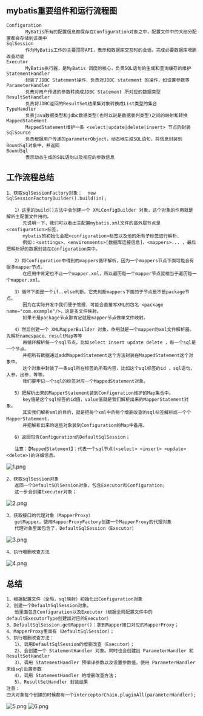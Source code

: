 ## mybatis重要组件和运行流程图

    Configuration 
           MyBatis所有的配置信息都保存在Configuration对象之中，配置文件中的大部分配置都会存储到该类中
    SqlSession 
           作为MyBatis工作的主要顶层API，表示和数据库交互时的会话，完成必要数据库增删改查功能
    Executor 
           MyBatis执行器，是MyBatis 调度的核心，负责SQL语句的生成和查询缓存的维护
    StatementHandler 
           封装了JDBC Statement操作，负责对JDBC statement 的操作，如设置参数等
    ParameterHandler 
           负责对用户传递的参数转换成JDBC Statement 所对应的数据类型
    ResultSetHandler 
           负责将JDBC返回的ResultSet结果集对象转换成List类型的集合
    TypeHandler 
           负责java数据类型和jdbc数据类型(也可以说是数据表列类型)之间的映射和转换
    MappedStatement 
           MappedStatement维护一条 <select|update|delete|insert> 节点的封装
    SqlSource 
           负责根据用户传递的parameterObject，动态地生成SQL语句，将信息封装到BoundSql对象中，并返回
    BoundSql 
           表示动态生成的SQL语句以及相应的参数信息

## 工作流程总结

    1、获取sqlSessionFactory对象：  new SqlSessionFactoryBuilder().build(in); 

       1）这里的build()方法中会创建一个 XMLConfigBuilder 对象，这个对象的作用就是解析主配置文件用的。
          先说明一下，我们可以看出主配置mybatis.xml文件的最外层节点是<configuration>标签，
          mybatis的初始化会把<configuration>标签以及他的所有子标签进行解析，
          例如：<settings>、<environments>[数据库连接信息]、<mappers>... ，最后把解析好的数据封装在Configuration类中。

       2）将Configuration中得到的mappers循环解析，因为一个mappers节点下面可能会有很多mapper节点。
          在应用中肯定也不止一个mapper.xml，所以遍历每一个mapper节点就相当于遍历每一个mapper.xml。

       3）循环下面是一个if..else判断。它先判断mappers下面的子节点是不是package节点。
          因为在实际开发中我们便于管理，可能会直接写XML的包名 <package name="com.example"/>，这是多文件映射。
          如果不是package节点那肯定就是mapper节点做单文件映射。

       4）然后创建一个 XMLMapperBuilder 对象，作用就是一个mapper的xml文件解析器。先解析namespace、resultMap等等
          再循环解析每一个sql节点，比如select insert update delete ，每一个sql是一个节点。
          并把所有数据通过addMappedStatement这个方法封装在MappedStatement这个对象中。
          这个对象中封装了一条sql所在标签的所有内容，比如这个sql标签的id ，sql语句，入参，出参，等等。
          我们要牢记一个sql的标签对应一个MappedStatement对象。

       5）把解析出来的MapperStatement装到Configuration维护的Map集合中。
          key值是这个sql标签的id值，value值就是我们解析出来的MapperStatement对象。
          其实我们解析xml的目的，就是把每个xml中的每个增删改查的sql标签解析成一个个MapperStatement，
          并把解析出来的这些对象装到Configuration的Map中备用。

       6）返回包含Configuration的DefaultSqlSession；

       注意：【MappedStatement】：代表一个sql节点(<select> <insert> <update> <delete>)的详细信息。

![1.png](src/main/resources/img/1.png)

    2、获取sqlSession对象
       返回一个DefaultSQlSession对象，包含Executor和Configuration;
       这一步会创建Executor对象；

![2.png](src/main/resources/img/2.png)

    3、获取接口的代理对象（MapperProxy）
       getMapper，使用MapperProxyFactory创建一个MapperProxy的代理对象
       代理对象里面包含了，DefaultSqlSession（Executor）

![3.png](src/main/resources/img/3.png)

    4、执行增删改查方法

![4.png](src/main/resources/img/4.png)

## 总结

    1、根据配置文件（全局，sql映射）初始化出Configuration对象
    2、创建一个DefaultSqlSession对象，
       他里面包含Configuration以及Executor（根据全局配置文件中的defaultExecutorType创建出对应的Executor）
    3、DefaultSqlSession.getMapper()：拿到Mapper接口对应的MapperProxy；
    4、MapperProxy里面有（DefaultSqlSession）；
    5、执行增删改查方法：
       1）、调用DefaultSqlSession的增删改查（Executor）；
       2）、会创建一个 StatementHandler 对象。同时也会创建出 ParameterHandler 和 ResultSetHandler
       3）、调用 StatementHandler 预编译参数以及设置参数值，使用 ParameterHandler 来给sql设置参数
       4）、调用 StatementHandler 的增删改查方法；
       5）、ResultSetHandler 封装结果
    注意：
    四大对象每个创建的时候都有一个interceptorChain.pluginAll(parameterHandler);

![5.png](src/main/resources/img/5.png)
![6.png](src/main/resources/img/6.jpg)
